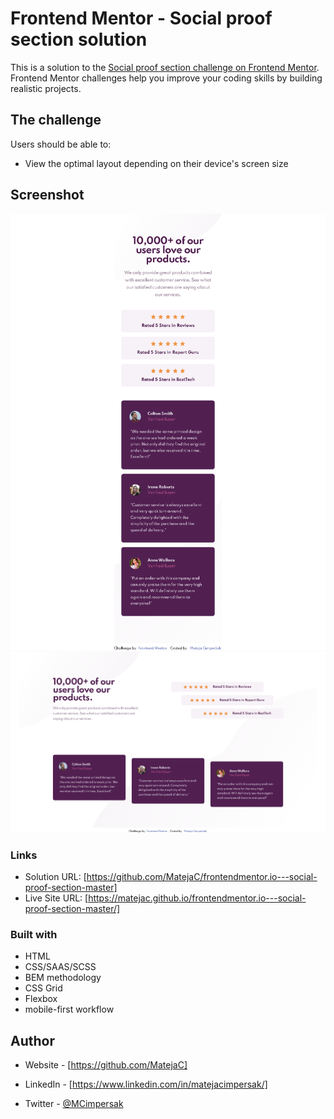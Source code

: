 # Frontend Mentor - Social proof section solution

This is a solution to the [Social proof section challenge on Frontend Mentor](https://www.frontendmentor.io/challenges/social-proof-section-6e0qTv_bA). Frontend Mentor challenges help you improve your coding skills by building realistic projects.

## The challenge

Users should be able to:

- View the optimal layout depending on their device's screen size

## Screenshot

![screenshot-mobile](images/screenshot-mobile.png)
![screenshot-desktop](images/screenshot-desktop.png)

### Links

- Solution URL: [https://github.com/MatejaC/frontendmentor.io---social-proof-section-master]
- Live Site URL: [https://matejac.github.io/frontendmentor.io---social-proof-section-master/]

### Built with

- HTML
- CSS/SAAS/SCSS
- BEM methodology
- CSS Grid
- Flexbox
- mobile-first workflow

## Author

- Website - [https://github.com/MatejaC]

- LinkedIn - [https://www.linkedin.com/in/matejacimpersak/]

- Twitter - [@MCimpersak](https://twitter.com/mcimpersak)
